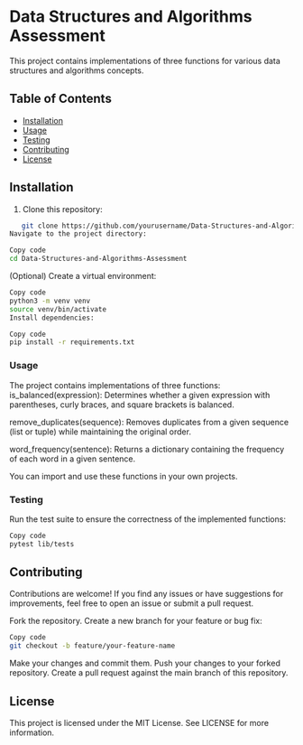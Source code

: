 # Data Structures and Algorithms Assessment

This project contains implementations of three functions for various data structures and algorithms concepts.

## Table of Contents

- [Installation](#installation)
- [Usage](#usage)
- [Testing](#testing)
- [Contributing](#contributing)
- [License](#license)

## Installation

1. Clone this repository:
```bash
   git clone https://github.com/yourusername/Data-Structures-and-Algorithms-Assessment.git
Navigate to the project directory:
```
```bash
Copy code
cd Data-Structures-and-Algorithms-Assessment
```
(Optional) Create a virtual environment:

```bash
Copy code
python3 -m venv venv
source venv/bin/activate
Install dependencies:
```
```bash
Copy code
pip install -r requirements.txt
```
### Usage
The project contains implementations of three functions:
is_balanced(expression): Determines whether a given expression with parentheses, curly braces, and square brackets is balanced.

remove_duplicates(sequence): Removes duplicates from a given sequence (list or tuple) while maintaining the original order.

word_frequency(sentence): Returns a dictionary containing the frequency of each word in a given sentence.

You can import and use these functions in your own projects.

### Testing
Run the test suite to ensure the correctness of the implemented functions:

```bash
Copy code
pytest lib/tests
```
## Contributing
Contributions are welcome! If you find any issues or have suggestions for improvements, feel free to open an issue or submit a pull request.

Fork the repository.
Create a new branch for your feature or bug fix:
```bash
Copy code
git checkout -b feature/your-feature-name
```
Make your changes and commit them.
Push your changes to your forked repository.
Create a pull request against the main branch of this repository.
## License
This project is licensed under the MIT License. See LICENSE for more information.
